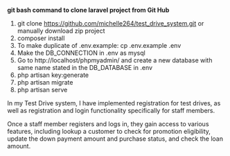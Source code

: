 **git bash command to clone laravel project from Git Hub**
1. git clone https://github.com/michelle264/test_drive_system.git or manually download zip project
2. composer install
3. To make duplicate of .env.example:   cp .env.example .env
4. Make the DB_CONNECTION in .env as mysql
5. Go to http://localhost/phpmyadmin/ and create a new database with same name stated in the DB_DATABASE in .env
6. php artisan key:generate
7. php artisan migrate
8. php artisan serve

In my Test Drive system, I have implemented registration for test drives, as well as registration and login functionality specifically for staff members.

Once a staff member registers and logs in, they gain access to various features, including lookup a customer to check for promotion eligibility, update the down payment amount and purchase status, and check the loan amount.
